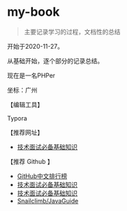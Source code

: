 # my-book

> 主要记录学习的过程，文档性的总结

开始于2020-11-27。

从基础开始，逐个部分的记录总结。

现在是一名PHPer

坐标：广州



【编辑工具】

Typora



【推荐网址】

- [技术面试必备基础知识](http://www.cyc2018.xyz/)



【推荐 Github 】

- [GitHub中文排行榜](https://github.com/kon9chunkit/GitHub-Chinese-Top-Charts)
- [技术面试必备基础知识](https://github.com/CyC2018/CS-Notes)
- [技术面试必备基础知识](http://www.cyc2018.xyz/)
- [Snailclimb/JavaGuide](https://github.com/Snailclimb/JavaGuide)



